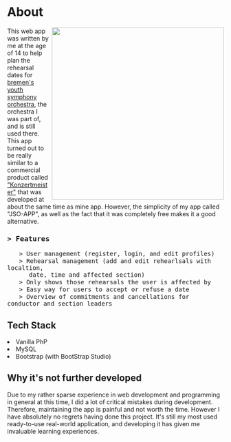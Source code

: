 <h1>About</h1>
<img src="https://user-images.githubusercontent.com/57133330/188279177-26137921-bdba-4d56-8ead-acf18adfc218.gif" align="right" height=400>

This web app was written by me at the age of 14 to help plan the rehearsal dates for <a href="https://jso-bremen.de"> bremen's youth symphony orchestra</a>, the orchestra I was part of, and is still used there. This app turned out to be really similar to a commercial product called <a href="konzertmeister.app">"Konzertmeister"</a> that was developed at about the same time as mine app. However, the simplicity of my app called "JSO-APP", as well as the fact that it was completely free makes it a good alternative.
<h3><samp><b>&gt; Features</b></samp></h3>
&nbsp;&nbsp;&nbsp;&nbsp;&nbsp;&nbsp; <samp>&gt; User management (register, login, and edit profiles)</samp><br>
&nbsp;&nbsp;&nbsp;&nbsp;&nbsp;&nbsp; <samp>&gt; Rehearsal management (add and edit rehearlsals with localtion,<br>
&nbsp;&nbsp;&nbsp;&nbsp;&nbsp; date, time and affected section)</samp><br>
&nbsp;&nbsp;&nbsp;&nbsp;&nbsp;&nbsp; <samp>&gt; Only shows those rehearsals the user is affected by</samp><br>
&nbsp;&nbsp;&nbsp;&nbsp;&nbsp;&nbsp; <samp>&gt; Easy way for users to accept or refuse a date</samp><br>
&nbsp;&nbsp;&nbsp;&nbsp;&nbsp;&nbsp; <samp>&gt; Overview of commitments and cancellations for conductor and section leaders</samp><br>

<h2>Tech Stack</h2>
<li>Vanilla PhP</li>
<li>MySQL</li>
<li>Bootstrap (with BootStrap Studio)</li>

<h2>Why it's not further developed</h2>
Due to my rather sparse experience in web development and programming in general at this time, I did a lot of critical mistakes during development. Therefore, maintaining the app is painful and not worth the time. However I have absolutely no regrets having done this project. It's still my most used ready-to-use real-world application, and developing it has given me invaluable learning experiences.
